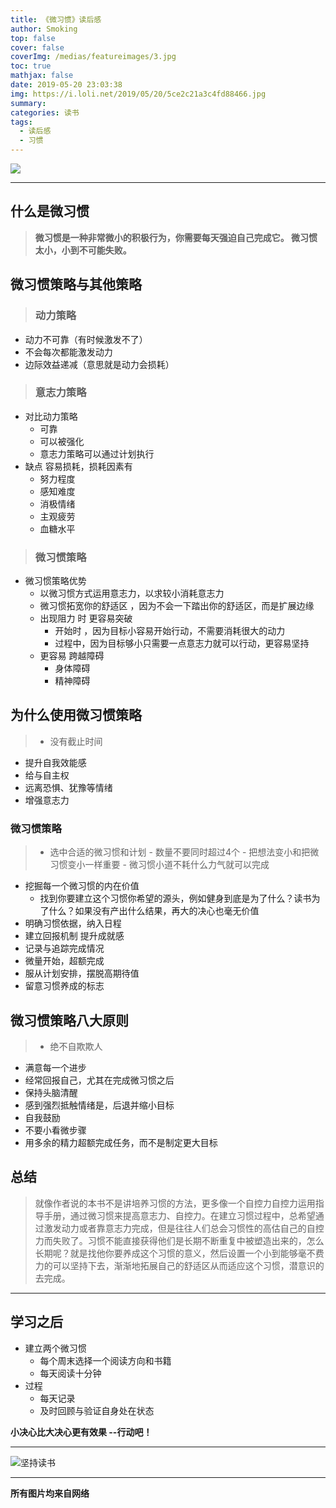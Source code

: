 ```yaml
---
title: 《微习惯》读后感
author: Smoking
top: false
cover: false
coverImg: /medias/featureimages/3.jpg
toc: true
mathjax: false
date: 2019-05-20 23:03:38
img: https://i.loli.net/2019/05/20/5ce2c21a3c4fd88466.jpg
summary:
categories: 读书
tags:
  - 读后感
  - 习惯
---
```


![](https://i.loli.net/2019/05/20/5ce2c303b1cb453353.jpg)

------

## 什么是微习惯

> **微习惯是一种非常微小的积极行为，你需要每天强迫自己完成它。 微习惯太小，小到不可能失败。**

## 微习惯策略与其他策略

> ### 动力策略
- 动力不可靠（有时候激发不了）
- 不会每次都能激发动力
- 边际效益递减（意思就是动力会损耗）

 

> ### 意志力策略
- 对比动力策略
  - 可靠
  - 可以被强化
  - 意志力策略可以通过计划执行
- 缺点 容易损耗，损耗因素有
  - 努力程度
  - 感知难度
  - 消极情绪
  - 主观疲劳
  - 血糖水平

> ### 微习惯策略
- 微习惯策略优势
  - 以微习惯方式运用意志力，以求较小消耗意志力
  - 微习惯拓宽你的舒适区 ，因为不会一下踏出你的舒适区，而是扩展边缘
  - 出现阻力 时 更容易突破
    - 开始时   ，因为目标小容易开始行动，不需要消耗很大的动力
    - 过程中，因为目标够小只需要一点意志力就可以行动，更容易坚持
  - 更容易 跨越障碍
    - 身体障碍  
    - 精神障碍



## 为什么使用微习惯策略

> - 没有截止时间
- 提升自我效能感
- 给与自主权
- 远离恐惧、犹豫等情绪
- 增强意志力

### 微习惯策略

> - 选中合适的微习惯和计划
    - 数量不要同时超过4个
    - 把想法变小和把微习惯变小一样重要
    - 微习惯小道不耗什么力气就可以完成
- 挖掘每一个微习惯的内在价值
    - 找到你要建立这个习惯你希望的源头，例如健身到底是为了什么？读书为了什么？如果没有产出什么结果，再大的决心也毫无价值
- 明确习惯依据，纳入日程
- 建立回报机制 提升成就感
- 记录与追踪完成情况
- 微量开始，超额完成
- 服从计划安排，摆脱高期待值
- 留意习惯养成的标志



## 微习惯策略八大原则

> - 绝不自欺欺人
- 满意每一个进步
- 经常回报自己，尤其在完成微习惯之后
- 保持头脑清醒
- 感到强烈抵触情绪是，后退并缩小目标
- 自我鼓励
- 不要小看微步骤
- 用多余的精力超额完成任务，而不是制定更大目标


## 总结
> 就像作者说的本书不是讲培养习惯的方法，更多像一个自控力自控力运用指导手册，通过微习惯来提高意志力、自控力。在建立习惯过程中，总希望通过激发动力或者靠意志力完成，但是往往人们总会习惯性的高估自己的自控力而失败了。习惯不能直接获得他们是长期不断重复中被塑造出来的，怎么长期呢？就是找他你要养成这个习惯的意义，然后设置一个小到能够毫不费力的可以坚持下去，渐渐地拓展自己的舒适区从而适应这个习惯，潜意识的去完成。

--------

## 学习之后
- 建立两个微习惯
    - 每个周末选择一个阅读方向和书籍
    - 每天阅读十分钟
- 过程
    - 每天记录
    - 及时回顾与验证自身处在状态

**小决心比大决心更有效果 --行动吧！**

--------
![坚持读书](https://i.loli.net/2019/05/20/5ce2c822ca61359774.jpg)



------------------------------------------------
**所有图片均来自网络**